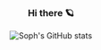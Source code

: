<div align="center"> 

### Hi there 🪐
  
![Soph's GitHub stats](https://github-readme-stats.vercel.app/api?username=sophiaiscoding&show_icons=true&theme=radical)
<br/>
</div>


<!-- - 🔭 I’m currently working on Marketing 
- 🌱 I’m currently learning ...
- 👯 I’m looking to collaborate ...
- 🤔 I’m looking for help with ...
- 💬 Ask me about ...
- 📫 How to reach me: ...
- 😄 Pronouns: she/her
- ⚡ Fun fact: ...
-->
